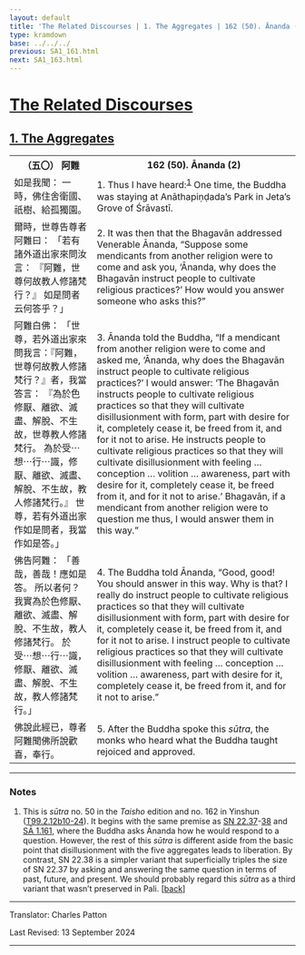 ```yaml
---
layout: default
title: 'The Related Discourses | 1. The Aggregates | 162 (50). Ānanda (2)'
type: kramdown
base: ../../../
previous: SA1_161.html
next: SA1_163.html
---
```


<h1><a href='../index.html'>The Related Discourses</a></h1>
<h2><a href='index.html'>1. The Aggregates</a></h2>

<table class="trans">
  <th class='ch'>（五〇） 阿難</th>
  <th class='en'>162 (50). Ānanda (2)</th>
  <tr>
    <td class="ch" title='t99.2.12b10'>如是我聞： 一時，佛住舍衛國、祇樹、給孤獨園。</td>
    <td id='p1'>1. Thus I have heard:<sup id="ref1"><a href="#n1">1</a></sup> One time, the Buddha was staying at Anāthapiṇḍada’s Park in Jeta’s Grove of Śrāvastī.</td>
  </tr>
  <tr>
    <td class="ch" title='t99.2.12b11'>爾時，世尊告尊者阿難曰： 「若有諸外道出家來問汝言： 『阿難，世尊何故教人修諸梵行？』 如是問者云何答乎？」</td>
    <td id='p2'>2. It was then that the Bhagavān addressed Venerable Ānanda, “Suppose some mendicants from another religion were to come and ask you, ‘Ānanda, why does the Bhagavān instruct people to cultivate religious practices?’ How would you answer someone who asks this?”</td>
  </tr>
  <tr>
    <td class="ch" title='t99.2.12b13'>阿難白佛： 「世尊，若外道出家來問我言：『阿難，世尊何故教人修諸梵行？』者，我當答言： 『為於色修厭、離欲、滅盡、解脫、不生故，世尊教人修諸梵行。 為於受⋯想⋯行⋯識，修厭、離欲、滅盡、解脫、不生故，教人修諸梵行。』 世尊，若有外道出家作如是問者，我當作如是答。」</td>
    <td id='p3'>3. Ānanda told the Buddha, “If a mendicant from another religion were to come and asked me, ‘Ānanda, why does the Bhagavān instruct people to cultivate religious practices?’ I would answer: ‘The Bhagavān instructs people to cultivate religious practices so that they will cultivate disillusionment with form, part with desire for it, completely cease it, be freed from it, and for it not to arise. He instructs people to cultivate religious practices so that they will cultivate disillusionment with feeling … conception … volition … awareness, part with desire for it, completely cease it, be freed from it, and for it not to arise.’ Bhagavān, if a mendicant from another religion were to question me thus, I would answer them in this way.”</td>
  </tr>
  <tr>
    <td class="ch" title='t99.2.12b20'>佛告阿難： 「善哉，善哉！應如是答。 所以者何？ 我實為於色修厭、離欲、滅盡、解脫、不生故，教人修諸梵行。 於受⋯想⋯行⋯識，修厭、離欲、滅盡、解脫、不生故，教人修諸梵行。」</td>
    <td id='p4'>4. The Buddha told Ānanda, “Good, good! You should answer in this way. Why is that? I really do instruct people to cultivate religious practices so that they will cultivate disillusionment with form, part with desire for it, completely cease it, be freed from it, and for it not to arise. I instruct people to cultivate religious practices so that they will cultivate disillusionment with feeling … conception … volition … awareness, part with desire for it, completely cease it, be freed from it, and for it not to arise.”</td>
  </tr>
  <tr>
    <td class="ch" title='t99.2.12b23'>佛說此經已，尊者阿難聞佛所說歡喜，奉行。</td>
    <td id='p5'>5. After the Buddha spoke this <em>sūtra</em>, the monks who heard what the Buddha taught rejoiced and approved.</td>
  </tr>
</table>

<hr/>

<h3 id="notes">Notes</h3>

<ol class="notes-list">
<li id="n1">This is <em>sūtra</em> no. 50 in the <cite>Taisho</cite> edition and no. 162 in Yinshun (<a href="https://cbetaonline.dila.edu.tw/zh/T02n0099_p0012b10" target="_blank">T99.2.12b10-24</a>). It begins with the same premise as <a href="https://suttacentral.net/sn22.37" target="_blank">SN 22.37</a>-<a href="https://suttacentral.net/sn22.38" target="_blank">38</a> and <a href="SA1_161.html" target="_blank">SĀ 1.161</a>, where the Buddha asks Ānanda how he would respond to a question. However, the rest of this <em>sūtra</em> is different aside from the basic point that disillusionment with the five aggregates leads to liberation. By contrast, SN 22.38 is a simpler variant that superficially triples the size of SN 22.37 by asking and answering the same question in terms of past, future, and present. We should probably regard this <em>sūtra</em> as a third variant that wasn’t preserved in Pali. [<a href="#ref1">back</a>]</li>
</ol>
<hr/>

<p class="translator">Translator: Charles Patton</p>
<p class='revised'>Last Revised: 13 September 2024</p>

<hr/>